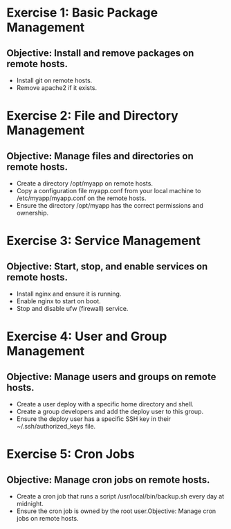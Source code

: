 # Exercise 1: Basic Package Management
## Objective: Install and remove packages on remote hosts.

- Install git on remote hosts.
- Remove apache2 if it exists.

# Exercise 2: File and Directory Management
## Objective: Manage files and directories on remote hosts.

- Create a directory /opt/myapp on remote hosts.
- Copy a configuration file myapp.conf from your local machine to /etc/myapp/myapp.conf on the remote hosts.
- Ensure the directory /opt/myapp has the correct permissions and ownership.

# Exercise 3: Service Management
## Objective: Start, stop, and enable services on remote hosts.

- Install nginx and ensure it is running.
- Enable nginx to start on boot.
- Stop and disable ufw (firewall) service.

# Exercise 4: User and Group Management
## Objective: Manage users and groups on remote hosts.

- Create a user deploy with a specific home directory and shell.
- Create a group developers and add the deploy user to this group.
- Ensure the deploy user has a specific SSH key in their ~/.ssh/authorized_keys file.

# Exercise 5: Cron Jobs
## Objective: Manage cron jobs on remote hosts.

- Create a cron job that runs a script /usr/local/bin/backup.sh every day at midnight.
- Ensure the cron job is owned by the root user.Objective: Manage cron jobs on remote hosts.

